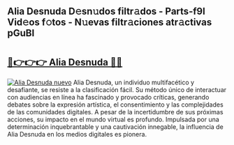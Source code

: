 ## Alia Desnuda D𝚎sn𝚞dos filtr𝚊dos - Parts-f9I Vid𝚎os f𝚘tos - N𝚞evas filtr𝚊ciones atr𝚊ctivas pGuBI

# <h2><a href="http://mb3pc1i.tromn.icu/?c=Alia+Desnuda">🔗👉👉👉 Alia Desnuda 🔗🔗</a></h2>

[![Alia Desnuda nuevo](https://i.imgur.com/pEAQMta.gif)](http://mb3pc1i.tromn.icu/?c=Alia+Desnuda)
Alia Desnuda, un individuo multifacético y desafiante, se resiste a la clasificación fácil. Su método único de interactuar con audiencias en línea ha fascinado y provocado críticas, generando debates sobre la expresión artística, el consentimiento y las complejidades de las comunidades digitales. A pesar de la incertidumbre de sus próximas acciones, su impacto en el mundo virtual es profundo. Impulsada por una determinación inquebrantable y una cautivación innegable, la influencia de Alia Desnuda en los medios digitales es pionera.

